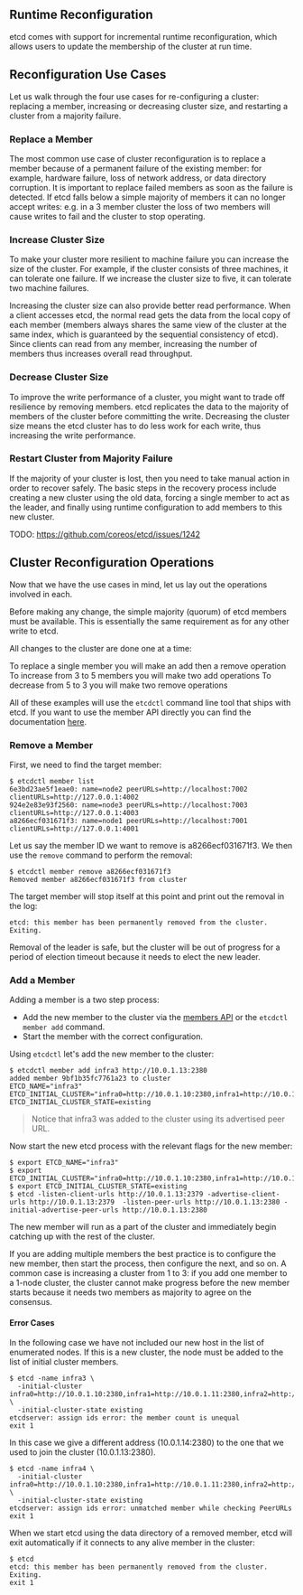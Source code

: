 ## Runtime Reconfiguration

etcd comes with support for incremental runtime reconfiguration, which allows users to update the membership of the cluster at run time.

## Reconfiguration Use Cases

Let us walk through the four use cases for re-configuring a cluster: replacing a member, increasing or decreasing cluster size, and restarting a cluster from a majority failure.

### Replace a Member

The most common use case of cluster reconfiguration is to replace a member because of a permanent failure of the existing member: for example, hardware failure, loss of network address, or data directory corruption.
It is important to replace failed members as soon as the failure is detected.
If etcd falls below a simple majority of members it can no longer accept writes: e.g. in a 3 member cluster the loss of two members will cause writes to fail and the cluster to stop operating.

### Increase Cluster Size

To make your cluster more resilient to machine failure you can increase the size of the cluster.
For example, if the cluster consists of three machines, it can tolerate one failure.
If we increase the cluster size to five, it can tolerate two machine failures.

Increasing the cluster size can also provide better read performance.
When a client accesses etcd, the normal read gets the data from the local copy of each member (members always shares the same view of the cluster at the same index, which is guaranteed by the sequential consistency of etcd).
Since clients can read from any member, increasing the number of members thus increases overall read throughput.

### Decrease Cluster Size

To improve the write performance of a cluster, you might want to trade off resilience by removing members.
etcd replicates the data to the majority of members of the cluster before committing the write.
Decreasing the cluster size means the etcd cluster has to do less work for each write, thus increasing the write performance.

### Restart Cluster from Majority Failure

If the majority of your cluster is lost, then you need to take manual action in order to recover safely.
The basic steps in the recovery process include creating a new cluster using the old data, forcing a single member to act as the leader, and finally using runtime configuration to add members to this new cluster.

TODO: https://github.com/coreos/etcd/issues/1242

## Cluster Reconfiguration Operations

Now that we have the use cases in mind, let us lay out the operations involved in each.

Before making any change, the simple majority (quorum) of etcd members must be available.
This is essentially the same requirement as for any other write to etcd.

All changes to the cluster are done one at a time:

To replace a single member you will make an add then a remove operation
To increase from 3 to 5 members you will make two add operations
To decrease from 5 to 3 you will make two remove operations

All of these examples will use the `etcdctl` command line tool that ships with etcd.
If you want to use the member API directly you can find the documentation [here](https://github.com/coreos/etcd/blob/master/Documentation/0.5/other_apis.md).

### Remove a Member

First, we need to find the target member:

```
$ etcdctl member list
6e3bd23ae5f1eae0: name=node2 peerURLs=http://localhost:7002 clientURLs=http://127.0.0.1:4002
924e2e83e93f2560: name=node3 peerURLs=http://localhost:7003 clientURLs=http://127.0.0.1:4003
a8266ecf031671f3: name=node1 peerURLs=http://localhost:7001 clientURLs=http://127.0.0.1:4001
```

Let us say the member ID we want to remove is a8266ecf031671f3.
We then use the `remove` command to perform the removal:

```
$ etcdctl member remove a8266ecf031671f3
Removed member a8266ecf031671f3 from cluster
```

The target member will stop itself at this point and print out the removal in the log:

```
etcd: this member has been permanently removed from the cluster. Exiting.
```

Removal of the leader is safe, but the cluster will be out of progress for a period of election timeout because it needs to elect the new leader.

### Add a Member

Adding a member is a two step process:

 * Add the new member to the cluster via the [members API](https://github.com/coreos/etcd/blob/master/Documentation/0.5/other_apis.md#post-v2members) or the `etcdctl member add` command.
 * Start the member with the correct configuration.

Using `etcdctl` let's add the new member to the cluster:

```
$ etcdctl member add infra3 http://10.0.1.13:2380
added member 9bf1b35fc7761a23 to cluster
ETCD_NAME="infra3"
ETCD_INITIAL_CLUSTER="infra0=http://10.0.1.10:2380,infra1=http://10.0.1.11:2380,infra2=http://10.0.1.12:2380,infra3=http://10.0.1.13:2380"
ETCD_INITIAL_CLUSTER_STATE=existing
```

> Notice that infra3 was added to the cluster using its advertised peer URL.

Now start the new etcd process with the relevant flags for the new member:

```
$ export ETCD_NAME="infra3"
$ export ETCD_INITIAL_CLUSTER="infra0=http://10.0.1.10:2380,infra1=http://10.0.1.11:2380,infra2=http://10.0.1.12:2380,infra3=http://10.0.1.13:2380"
$ export ETCD_INITIAL_CLUSTER_STATE=existing
$ etcd -listen-client-urls http://10.0.1.13:2379 -advertise-client-urls http://10.0.1.13:2379  -listen-peer-urls http://10.0.1.13:2380 -initial-advertise-peer-urls http://10.0.1.13:2380
```

The new member will run as a part of the cluster and immediately begin catching up with the rest of the cluster.

If you are adding multiple members the best practice is to configure the new member, then start the process, then configure the next, and so on.
A common case is increasing a cluster from 1 to 3: if you add one member to a 1-node cluster, the cluster cannot make progress before the new member starts because it needs two members as majority to agree on the consensus.

#### Error Cases

In the following case we have not included our new host in the list of enumerated nodes.
If this is a new cluster, the node must be added to the list of initial cluster members.

```
$ etcd -name infra3 \
  -initial-cluster infra0=http://10.0.1.10:2380,infra1=http://10.0.1.11:2380,infra2=http://10.0.1.12:2380 \
  -initial-cluster-state existing
etcdserver: assign ids error: the member count is unequal
exit 1
```

In this case we give a different address (10.0.1.14:2380) to the one that we used to join the cluster (10.0.1.13:2380).

```
$ etcd -name infra4 \
  -initial-cluster infra0=http://10.0.1.10:2380,infra1=http://10.0.1.11:2380,infra2=http://10.0.1.12:2380,infra4=http://10.0.1.14:2380 \
  -initial-cluster-state existing
etcdserver: assign ids error: unmatched member while checking PeerURLs
exit 1
```

When we start etcd using the data directory of a removed member, etcd will exit automatically if it connects to any alive member in the cluster:

```
$ etcd
etcd: this member has been permanently removed from the cluster. Exiting.
exit 1
```
